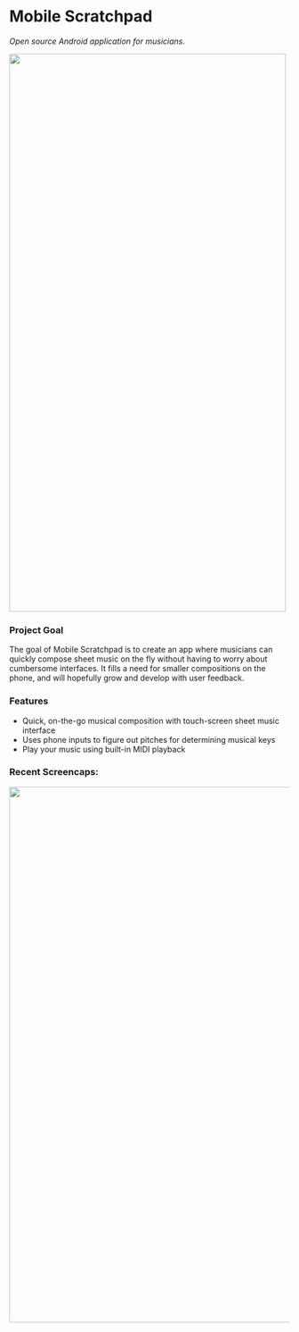 # Mobile Scratchpad
*Open source Android application for musicians.*

<img src="http://i.imgur.com/0u9C6qs.png"  height="1000" width="497">

### Project Goal
The goal of Mobile Scratchpad is to create an app where musicians can quickly compose sheet music
on the fly without having to worry about cumbersome interfaces. It fills a need for smaller
compositions on the phone, and will hopefully grow and develop with user feedback.

### Features
* Quick, on-the-go musical composition with touch-screen sheet music interface
* Uses phone inputs to figure out pitches for determining musical keys
* Play your music using built-in MIDI playback

### Recent Screencaps:
<img src="https://zippy.gfycat.com/DecisiveAnyBison.gif" height="960" width="540">
